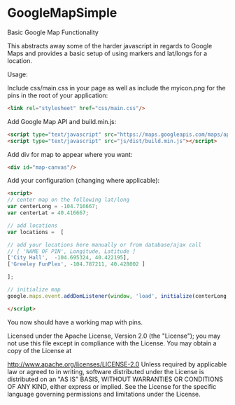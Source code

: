 GoogleMapSimple
===============

Basic Google Map Functionality

This abstracts away some of the harder javascript in regards to Google Maps and provides a basic setup of using markers and lat/longs for a location.

Usage:

Include css/main.css in your page as well as include the myicon.png for the pins in the root of your application:
```html
<link rel="stylesheet" href="css/main.css"/>
```

Add Google Map API and build.min.js:
```html
<script type="text/javascript" src="https://maps.googleapis.com/maps/api/js?sensor=false"></script>
<script type="text/javascript" src="js/dist/build.min.js"></script>
```
Add div for map to appear where you want:
```html
<div id="map-canvas"/>
```
Add your configuration (changing where applicable):
```html
<script>
// center map on the following lat/long
var centerLong = -104.716667;
var centerLat = 40.416667;

// add locations
var locations =  [

// add your locations here manually or from database/ajax call
// [ 'NAME OF PIN', Longitude, Latitude ]
['City Hall',  -104.695324, 40.422195],
['Greeley FunPlex', -104.787211, 40.428002 ]

];

// initialize map
google.maps.event.addDomListener(window, 'load', initialize(centerLong, centerLat , locations));

</script>
```
You now should have a working map with pins.

Licensed under the Apache License, Version 2.0 (the "License"); you may not use this file except in compliance with the License. You may obtain a copy of the License at

http://www.apache.org/licenses/LICENSE-2.0
Unless required by applicable law or agreed to in writing, software distributed under the License is distributed on an "AS IS" BASIS, WITHOUT WARRANTIES OR CONDITIONS OF ANY KIND, either express or implied. See the License for the specific language governing permissions and limitations under the License.
